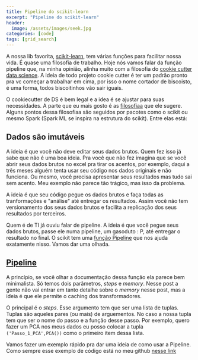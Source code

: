 ```yaml
---
title: Pipeline do scikit-learn
excerpt: "Pipeline do scikit-learn"
header:
  image: /assets/images/seek.jpg
categories: [code]
tags: [grid_search]
---
```

A nossa lib favorita, [scikit-learn](http://scikit-learn.org/), tem várias funções
para facilitar nossa vida. É quase uma filosofia de trabalho. Hoje nós vamos falar
da função pipeline que, na minha opinião, alinha muito com a filosofia do [cookie
cutter data science](https://drivendata.github.io/cookiecutter-data-science/).
A ideia de todo projeto cookie cutter é ter um padrão pronto pra vc começar a
trabalhar em cima, por isso o nome cortador de biscoisto, é uma forma, todos
biscoitinhos vão sair iguais.

O cookiecutter de DS é bem legal e a idea é se ajustar para suas necessidades. A
parte que eu mais gosto é as [filosofiaa](https://drivendata.github.io/cookiecutter-data-science/#opinions)
que ele sugere. Alguns pontos dessa filosofiaa
são seguidos por pacotes como o scikit ou mesmo Spark (Spark ML se inspira na 
estrutura do scikit). Entre elas está:

## Dados são imutáveis
A ideia é que você não deve editar seus dados brutos. Quem fez isso já sabe que
não é uma boa ideia. Pra você que não fez imagina que se você abrir seus dados
brutos no excel pra tirar os acentos, por exemplo, daqui a três meses alguém tenta usar seu código
nos dados originais e não funciona. Ou mesmo, você precisa apresentar seus resultados
mas tudo sai sem acento. Meu exemplo não parece tão trágico, mas isso da problema.

A ideia é que seu código pegue os dados brutos e faça todas as tranformações e 
"análise" até entregar os resultados. Assim você não tem versionamento dos seus
dados brutos e facilita a replicação dos seus resultados por terceiros.

Quem é de TI já ouviu falar de pipeline. A ideia é que você pegue seus dados brutos,
passe ele numa pipeline, um gasoduto : P, até entregar o resultado no final.
O scikit tem uma [função Pipeline](http://scikit-learn.org/stable/modules/generated/sklearn.pipeline.Pipeline.html)
que nos ajuda exatamente nisso. Vamos dar uma olhada.

## [Pipeline](http://scikit-learn.org/stable/modules/generated/sklearn.pipeline.Pipeline.html)

A princípio, se você olhar a documentação dessa função ela parece bem minimalista.
Só temos dois parâmetros, *steps* e *memory*. Nesse post a gente não vai entrar em tanto
detalhe sobre o *memory* nesse post, mas a ideia é que ele permite o caching dos transformadores.

O principal é o *steps*. Esse argumento tem que ser uma lista de tuplas. Tuplas 
são aqueles pares (ou mais) de arguementos. No caso a nossa tupla tem que ser o
nome do passo e a função desse passo. Por exemplo, quero fazer um PCA nos meus dados
eu posso colocar a tupla ```('Passo_1_PCA',PCA())``` como o primeiro item dessa lista.

Vamos fazer um exemplo rápido pra dar uma ideia de como usar a Pipeline. Como sempre
esse exemplo de código está no meu github [nesse link]()